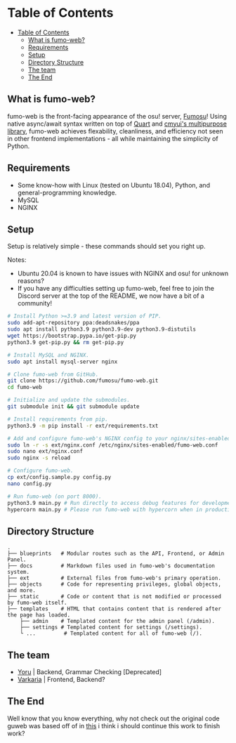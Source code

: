 Table of Contents
==================
- [Table of Contents](#table-of-contents)
  - [What is fumo-web?](#what-is-fumo-web)
  - [Requirements](#requirements)
  - [Setup](#setup)
  - [Directory Structure](#directory-structure)
  - [The team](#the-team)
  - [The End](#the-end)

What is fumo-web?
------

fumo-web is the front-facing appearance of the osu! server, [Fumosu](https://fumosu.pw)!
Using native async/await syntax written on top of [Quart](https://github.com/pgjones/quart) and
[cmyui's multipurpose library](https://github.com/cmyui/cmyui_pkg), fumo-web achieves flexability, cleanliness,
and efficiency not seen in other frontend implementations - all while maintaining the simplicity of Python.

Requirements
------

- Some know-how with Linux (tested on Ubuntu 18.04), Python, and general-programming knowledge.
- MySQL
- NGINX

Setup
------

Setup is relatively simple - these commands should set you right up.

Notes:

- Ubuntu 20.04 is known to have issues with NGINX and osu! for unknown reasons?
- If you have any difficulties setting up fumo-web, feel free to join the Discord server at the top of the README, we now have a bit of a community!

```sh
# Install Python >=3.9 and latest version of PIP.
sudo add-apt-repository ppa:deadsnakes/ppa
sudo apt install python3.9 python3.9-dev python3.9-distutils
wget https://bootstrap.pypa.io/get-pip.py
python3.9 get-pip.py && rm get-pip.py

# Install MySQL and NGINX.
sudo apt install mysql-server nginx

# Clone fumo-web from GitHub.
git clone https://github.com/fumosu/fumo-web.git
cd fumo-web

# Initialize and update the submodules.
git submodule init && git submodule update

# Install requirements from pip.
python3.9 -m pip install -r ext/requirements.txt

# Add and configure fumo-web's NGINX config to your nginx/sites-enabled.
sudo ln -r -s ext/nginx.conf /etc/nginx/sites-enabled/fumo-web.conf
sudo nano ext/nginx.conf
sudo nginx -s reload

# Configure fumo-web.
cp ext/config.sample.py config.py
nano config.py

# Run fumo-web (on port 8000).
python3.9 main.py # Run directly to access debug features for development!
hypercorn main.py # Please run fumo-web with hypercorn when in production! It will improve performance drastically by disabling all of the debug features a developer would need!
```

Directory Structure
------

    .
    ├── blueprints   # Modular routes such as the API, Frontend, or Admin Panel.
    ├── docs         # Markdown files used in fumo-web's documentation system.
    ├── ext          # External files from fumo-web's primary operation.
    ├── objects      # Code for representing privileges, global objects, and more.
    ├── static       # Code or content that is not modified or processed by fumo-web itself.
    ├── templates    # HTML that contains content that is rendered after the page has loaded.
        ├── admin    # Templated content for the admin panel (/admin).
        ├── settings # Templated content for settings (/settings).
        └ ...         # Templated content for all of fumo-web (/).


The team
------
- [Yoru](https://github.com/Yo-ru) | Backend, Grammar Checking [Deprecated]
- [Varkaria](https://github.com/Varkaria) | Frontend, Backend?

The End
------

Well know that you know everything, why not check out the original code guweb was based off of in [this](https://github.com/yo-ru/gulag-web) i think i should continue this work to finish work?
